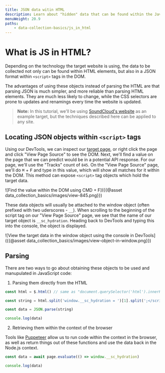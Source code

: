 ```yaml
---
title: JSON data witin HTML
description: Learn about "hidden" data that can be found within the JavaScript of certain pages.
menuWeight: 20.9
paths:
    - data-collection-basics/js_in_html
---
```


# [](#what) What is JS in HTML?

Depending on the technology the target website is using, the data to be collected not only can be found within HTML elements, but also in a JSON format within `<script>` tags in the DOM.

The advantages of using these objects instead of parsing the HTML are that parsing JSON is much simpler, and more reliable than parsing HTML elements. They are much less likely to change, while the CSS selectors are prone to updates and renamings every time the website is updated.

> **Note:** In this tutorial, we'll be using [SoundCloud's website](https://soundcloud.com) as an example target, but the techniques described here can be applied to any site.

## [](#locating) Locating JSON objects within `<script>` tags

Using our DevTools, we can inspect our <a href="https://soundcloud.com/tiesto/tracks">target page</a>, or right click the page and click "View Page Source" to see the DOM. Next, we'll find a value on the page that we can predict would be in a potential API response. For our page, we'll use the "Tracks" count of `845`. On the "View Page Source" page, we'll do <kbd>⌘</kbd> + <kbd>F</kbd> and type in this value, which will show all matches for it within the DOM. This method can expose `<script>` tag objects which hold the target data.

![Find the value within the DOM using CMD + F]({{@asset data_collection_basics/images/view-845.png}})

These data objects will usually be attached to the window object (often prefixed with two uderscores - `__`). When scrolling to the beginning of the script tag on our "View Page Source" page, we see that the name of our target object is `__sc_hydration`. Heading back to DevTools and typing this into the console, the object is displayed.

![View the target data in the window object using the console in DevTools]({{@asset data_collection_basics/images/view-object-in-window.png}})

## [](#parsing) Parsing

There are two ways to go about obtaining these objects to be used and manupulated in JavaScript code:

1. Parsing them directly from the HTML

```JavaScript
const html = $.html() // same as "document.querySelector('html').innerHTML"

const string = html.split('window.__sc_hydration = ')[1].split(';</script>')[0]

const data = JSON.parse(string)

console.log(data)
```

2. Retrieving them within the context of the browser

Tools like [Puppeteer](https://github.com/puppeteer/puppeteer) allow us to run code within the context in the browser, as well as return things out of these functions and use the data back in the Node.js context.

```JavaScript
const data = await page.evaluate(() => window.__sc_hydration)

console.log(data)
```
